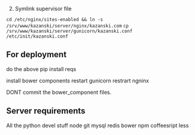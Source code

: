 2. Symlink supervisor file

`cd /etc/nginx/sites-enabled && ln -s /srv/www/kazanski/server/nginx/kazanski.com`
`cp /srv/www/kazanski/server/gunicorn/kazanski.conf /etc/init/kazanski.conf`


## For deployment

do the above
pip install reqs

install bower components
restart gunicorn
restrart ngninx



DONT commit the bower_component files.

## Server requirements

All the python devel stuff
node
git
mysql
redis
bower
npm
coffeesript
less

